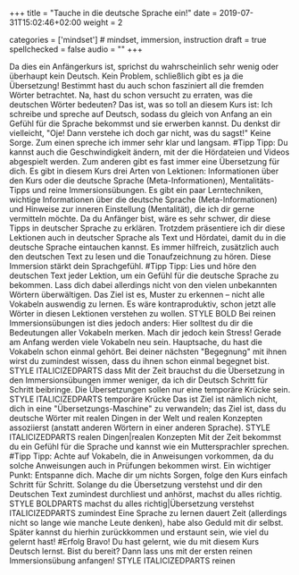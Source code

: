 +++
title = "Tauche in die deutsche Sprache ein!"
date =  2019-07-31T15:02:46+02:00
weight = 2

categories = ['mindset'] # mindset, immersion, instruction
draft = true
spellchecked = false
audio = ""
+++

Da dies ein Anfängerkurs ist, sprichst du wahrscheinlich sehr wenig oder überhaupt kein Deutsch.
Kein Problem, schließlich gibt es ja die Übersetzung!
Bestimmt hast du auch schon fasziniert all die fremden Wörter betrachtet.
Na, hast du schon versucht zu erraten, was die deutschen Wörter bedeuten?
Das ist, was so toll an diesem Kurs ist: Ich schreibe und spreche auf Deutsch, sodass du gleich von Anfang an ein Gefühl für die Sprache bekommst und sie erwerben kannst.
Du denkst dir vielleicht, "Oje! Dann verstehe ich doch gar nicht, was du sagst!"
Keine Sorge. Zum einen spreche ich immer sehr klar und langsam.
#Tipp Tipp: Du kannst auch die Geschwindigkeit ändern, mit der die Hördateien und Videos abgespielt werden.
Zum anderen gibt es fast immer eine Übersetzung für dich.
Es gibt in diesem Kurs drei Arten von Lektionen: Informationen über den Kurs oder die deutsche Sprache (Meta-Informationen), Mentalitäts-Tipps und reine Immersionsübungen.
Es gibt ein paar Lerntechniken, wichtige Informationen über die deutsche Sprache (Meta-Informationen) und Hinweise zur inneren Einstellung (Mentalität), die ich dir gerne vermitteln möchte. Da du Anfänger bist, wäre es sehr schwer, dir diese Tipps in deutscher Sprache zu erklären.
Trotzdem präsentiere ich dir diese Lektionen auch in deutscher Sprache als Text und Hördatei, damit du in die deutsche Sprache eintauchen kannst.
Es immer hilfreich, zusätzlich auch den deutschen Text zu lesen und die Tonaufzeichnung zu hören. Diese Immersion stärkt dein Sprachgefühl.
#Tipp Tipp: Lies und höre den deutschen Text jeder Lektion, um ein Gefühl für die deutsche Sprache zu bekommen.
Lass dich dabei allerdings nicht von den vielen unbekannten Wörtern überwältigen. Das Ziel ist es, Muster zu erkennen – nicht alle Vokabeln auswendig zu lernen.
Es wäre kontraproduktiv, schon jetzt alle Wörter in diesen Lektionen verstehen zu wollen. STYLE BOLD
Bei reinen Immersionsübungen ist dies jedoch anders: Hier solltest du dir die Bedeutungen aller Vokabeln merken.
Mach dir jedoch kein Stress! Gerade am Anfang werden viele Vokabeln neu sein.
Hauptsache, du hast die Vokabeln schon einmal gehört. Bei deiner nächsten "Begegnung" mit ihnen wirst du zumindest wissen, dass du ihnen schon einmal begegnet bist. STYLE ITALICIZEDPARTS dass
Mit der Zeit brauchst du die Übersetzung in den Immersionsübungen immer weniger, da ich dir Deutsch Schritt für Schritt beibringe. Die Übersetzungen sollen nur eine temporäre Krücke sein. STYLE ITALICIZEDPARTS temporäre Krücke
Das ist Ziel ist nämlich nicht, dich in eine "Übersetzungs-Maschine" zu verwandeln; das Ziel ist, dass du deutsche Wörter mit realen Dingen in der Welt und realen Konzepten assoziierst (anstatt anderen Wörtern in einer anderen Sprache). STYLE ITALICIZEDPARTS realen Dingen|realen Konzepten
Mit der Zeit bekommst du ein Gefühl für die Sprache und kannst wie ein Muttersprachler sprechen.
#Tipp Tipp: Achte auf Vokabeln, die in Anweisungen vorkommen, da du solche Anweisungen auch in Prüfungen bekommen wirst.
Ein wichtiger Punkt: Entspanne dich. Mache dir um nichts Sorgen, folge den Kurs einfach Schritt für Schritt.
Solange du die Übersetzung verstehst und dir den Deutschen Text zumindest durchliest und anhörst, machst du alles richtig. STYLE BOLDPARTS machst du alles richtig|Übersetzung verstehst ITALICIZEDPARTS zumindest
Eine Sprache zu lernen dauert Zeit (allerdings nicht so lange wie manche Leute denken), habe also Geduld mit dir selbst.
Später kannst du hierhin zurückkommen und erstaunt sein, wie viel du gelernt hast!
#Erfolg Bravo! Du hast gelernt, wie du mit diesem Kurs Deutsch lernst.
Bist du bereit? Dann lass uns mit der ersten reinen Immersionsübung anfangen! STYLE ITALICIZEDPARTS reinen


